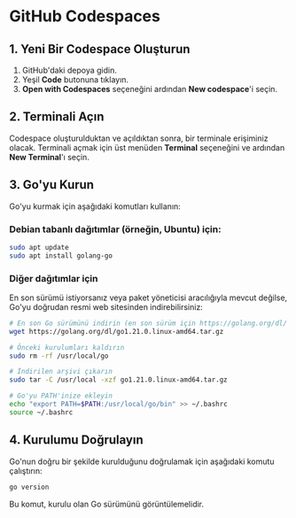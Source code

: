 # GitHub Codespaces

## 1. Yeni Bir Codespace Oluşturun

1. GitHub'daki depoya gidin.
2. Yeşil **Code** butonuna tıklayın.
3. **Open with Codespaces** seçeneğini ardından **New codespace**'i seçin.

## 2. Terminali Açın

Codespace oluşturulduktan ve açıldıktan sonra, bir terminale erişiminiz olacak. Terminali açmak için üst menüden **Terminal** seçeneğini ve ardından **New Terminal**'ı seçin.

## 3. Go'yu Kurun

Go'yu kurmak için aşağıdaki komutları kullanın:

### Debian tabanlı dağıtımlar (örneğin, Ubuntu) için:

```bash
sudo apt update
sudo apt install golang-go
```

### Diğer dağıtımlar için

En son sürümü istiyorsanız veya paket yöneticisi aracılığıyla mevcut değilse, Go'yu doğrudan resmi web sitesinden indirebilirsiniz:

```bash
# En son Go sürümünü indirin (en son sürüm için https://golang.org/dl/ adresini kontrol edin)
wget https://golang.org/dl/go1.21.0.linux-amd64.tar.gz

# Önceki kurulumları kaldırın
sudo rm -rf /usr/local/go

# İndirilen arşivi çıkarın
sudo tar -C /usr/local -xzf go1.21.0.linux-amd64.tar.gz

# Go'yu PATH'inize ekleyin
echo "export PATH=$PATH:/usr/local/go/bin" >> ~/.bashrc
source ~/.bashrc
```

## 4. Kurulumu Doğrulayın

Go'nun doğru bir şekilde kurulduğunu doğrulamak için aşağıdaki komutu çalıştırın:

```bash
go version
```

Bu komut, kurulu olan Go sürümünü görüntülemelidir.